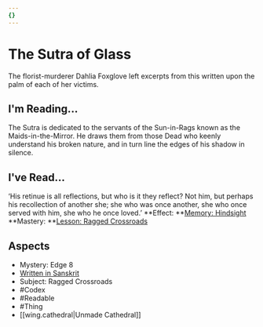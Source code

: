 ```yaml
---
{}
---
```

# The Sutra of Glass
The florist-murderer Dahlia Foxglove left excerpts from this written upon the palm of each of her victims.
## I'm Reading...
The Sutra is dedicated to the servants of the Sun-in-Rags known as the Maids-in-the-Mirror. He draws them from those Dead who keenly understand his broken nature, and in turn line the edges of his shadow in silence.
## I've Read...
‘His retinue is all reflections, but who is it they reflect? Not him, but perhaps his recollection of another she; she who was once another, she who once served with him, she who he once loved.’
**Effect: **[Memory: Hindsight](https://uadaf.theevilroot.xyz/rowenarium/element/mem.hindsight)
**Mastery: **[Lesson: Ragged Crossroads](https://uadaf.theevilroot.xyz/rowenarium/element/x.raggedcrossroads)
## Aspects
- Mystery: Edge 8
- [Written in Sanskrit](https://uadaf.theevilroot.xyz/rowenarium/element/w.sanskrit)
- Subject: Ragged Crossroads
- #Codex
- #Readable
- #Thing
- [[wing.cathedral|Unmade Cathedral]]